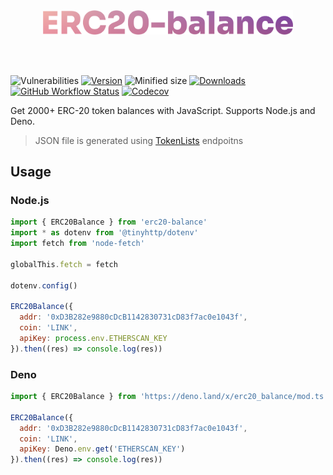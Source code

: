<br />
<br />

<p align="center">
  <img src="logo.svg" width="400px" />
</p>

<br />
<br />

![Vulnerabilities][vulns-badge-url]
[![Version][v-badge-url]][npm-url]
![Minified size][size-badge-url] [![Downloads][dl-badge-url]][npm-url] [![GitHub Workflow Status][gh-actions-img]][github-actions] [![Codecov][cov-badge-url]][cov-url]

Get 2000+ ERC-20 token balances with JavaScript. Supports Node.js and Deno.

> JSON file is generated using [TokenLists](https://tokenlists.org) endpoitns

## Usage

### Node.js

```js
import { ERC20Balance } from 'erc20-balance'
import * as dotenv from '@tinyhttp/dotenv'
import fetch from 'node-fetch'

globalThis.fetch = fetch

dotenv.config()

ERC20Balance({
  addr: '0xD3B282e9880cDcB1142830731cD83f7ac0e1043f',
  coin: 'LINK',
  apiKey: process.env.ETHERSCAN_KEY
}).then((res) => console.log(res))
```

### Deno

```js
import { ERC20Balance } from 'https://deno.land/x/erc20_balance/mod.ts'

ERC20Balance({
  addr: '0xD3B282e9880cDcB1142830731cD83f7ac0e1043f',
  coin: 'LINK',
  apiKey: Deno.env.get('ETHERSCAN_KEY')
}).then((res) => console.log(res))
```

[vulns-badge-url]: https://img.shields.io/snyk/vulnerabilities/npm/erc20-balance.svg?style=flat-square
[v-badge-url]: https://img.shields.io/npm/v/erc20-balance.svg?style=flat-square
[npm-url]: https://www.npmjs.com/package/erc20-balance
[size-badge-url]: https://img.shields.io/bundlephobia/min/erc20-balance.svg?style=flat-square
[cov-badge-url]: https://img.shields.io/codecov/c/gh/talentlessguy/erc20-balance?style=flat-square
[cov-url]: https://codecov.io/gh/talentlessguy/erc20-balance
[dl-badge-url]: https://img.shields.io/npm/dt/erc20-balance?style=flat-square
[github-actions]: https://github.com/talentlessguy/erc20-balance/actions
[gh-actions-img]: https://img.shields.io/github/workflow/status/talentlessguy/tinyhttp/CI?style=flat-square
